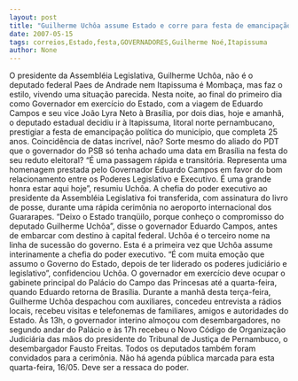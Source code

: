 ```yaml
---
layout: post
title: "Guilherme Uchôa assume Estado e corre para festa de emancipação de Itapissuma como governador"
date: 2007-05-15
tags: correios,Estado,festa,GOVERNADORES,Guilherme Noé,Itapissuma
author: None
---
```

O presidente da Assembl&eacute;ia Legislativa, Guilherme Uch&ocirc;a, n&atilde;o &eacute; o deputado federal Paes de Andrade nem Itapissuma &eacute; Momba&ccedil;a, mas faz o estilo, vivendo uma situa&ccedil;&atilde;o parecida.
Nesta noite, ao final do primeiro dia como Governador em exerc&iacute;cio do Estado, com a viagem de Eduardo Campos e seu vice Jo&atilde;o Lyra Neto &agrave; Bras&iacute;lia, por dois dias, hoje e amanh&atilde;, o deputado estadual decidiu ir &agrave; Itapissuma, litoral norte pernambucano, prestigiar a festa de emancipa&ccedil;&atilde;o pol&iacute;tica do munic&iacute;pio, que completa 25 anos. 
Coincid&ecirc;ncia de datas incr&iacute;vel, n&atilde;o? Sorte mesmo do aliado do PDT que o governador do PSB s&oacute; tenha achado uma data em Bras&iacute;lia na festa do seu reduto eleitoral?
&ldquo;&Eacute; uma passagem r&aacute;pida e transit&oacute;ria. Representa uma homenagem prestada pelo Governador Eduardo Campos em favor do bom relacionamento entre os Poderes Legislativo e Executivo. &Eacute; uma grande honra estar aqui hoje&rdquo;, resumiu Uch&ocirc;a.
A chefia do poder executivo ao presidente da Assembl&eacute;ia Legislativa foi transferida, com assinatura do livro de posse, durante uma r&aacute;pida cerim&ocirc;nia no aeroporto internacional dos Guararapes.
&ldquo;Deixo o Estado tranq&uuml;ilo, porque conhe&ccedil;o o compromisso do deputado Guilherme Uch&ocirc;a&rdquo;, disse o governador Eduardo Campos, antes de embarcar com destino &agrave; capital federal. 
Uch&ocirc;a &eacute; o terceiro nome na linha de sucess&atilde;o do governo. Esta &eacute; a primeira vez que Uch&ocirc;a assume interinamente a chefia do poder executivo. 
&ldquo;&Eacute; com muita emo&ccedil;&atilde;o que assumo o Governo do Estado, depois de ter liderado os poderes judici&aacute;rio e legislativo&rdquo;, confidenciou Uch&ocirc;a. 
O governador em exerc&iacute;cio deve ocupar o gabinete principal do Pal&aacute;cio do Campo das Princesas at&eacute; a quarta-feira, quando Eduardo retorna de Bras&iacute;lia.
Durante a manh&atilde; desta ter&ccedil;a-feira, Guilherme Uch&ocirc;a despachou com auxiliares, concedeu entrevista a r&aacute;dios locais, recebeu visitas e telefonemas de familiares, amigos e autoridades do Estado. 
&Agrave;s 13h, o governador interino almo&ccedil;ou com desembargadores, no segundo andar do Pal&aacute;cio e &agrave;s 17h recebeu o Novo C&oacute;digo de Organiza&ccedil;&atilde;o Judici&aacute;ria das m&atilde;os do presidente do Tribunal de Justi&ccedil;a de Pernambuco, o desembargador Fausto Freitas. Todos os deputados tamb&eacute;m foram convidados para a cerim&ocirc;nia. 
N&atilde;o h&aacute; agenda p&uacute;blica marcada para esta quarta-feira, 16/05. Deve ser a ressaca do poder. 